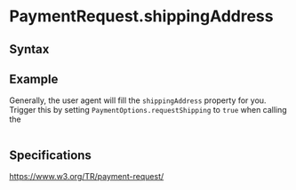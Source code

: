 # PaymentRequest.shippingAddress

## Syntax

## Example

Generally, the user agent will fill the `shippingAddress` property for you. Trigger this by setting `PaymentOptions.requestShipping` to `true` when calling the  

```javascript

```

## Specifications

<https://www.w3.org/TR/payment-request/>